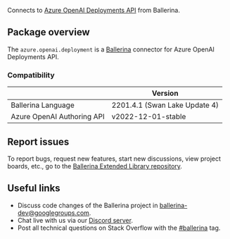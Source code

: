 Connects to [Azure OpenAI Deployments API](https://learn.microsoft.com/en-us/rest/api/cognitiveservices/azureopenaistable/deployments/) from Ballerina.

## Package overview
The `azure.openai.deployment` is a [Ballerina](https://ballerina.io/) connector for Azure OpenAI Deployments API.

### Compatibility
|                                   | Version                         |
|-----------------------------------|---------------------------------|
| Ballerina Language                | 2201.4.1 (Swan Lake Update 4)   | 
| Azure OpenAI Authoring API        | v2022-12-01-stable              |

## Report issues
To report bugs, request new features, start new discussions, view project boards, etc., go to the [Ballerina Extended Library repository](https://github.com/ballerina-platform/ballerina-extended-library).

## Useful links
- Discuss code changes of the Ballerina project in [ballerina-dev@googlegroups.com](mailto:ballerina-dev@googlegroups.com).
- Chat live with us via our [Discord server](https://discord.gg/ballerinalang).
- Post all technical questions on Stack Overflow with the [#ballerina](https://stackoverflow.com/questions/tagged/ballerina) tag.
